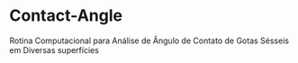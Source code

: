 # Contact-Angle
Rotina Computacional para Análise de Ângulo de Contato de Gotas Sésseis em Diversas superfícies
